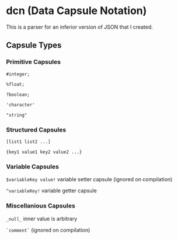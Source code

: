 # dcn (Data Capsule Notation)
This is a parser for an inferior version of JSON that I created.

## Capsule Types
### Primitive Capsules
`#integer;`  

`%float;`  

`?boolean;`  

`'character'`  

`"string"`
### Structured Capsules
`[list1 list2 ...]`  

`{key1 value1 key2 value2 ...}`
### Variable Capsules
`$variableKey value!` variable setter capsule  (ignored on compilation)  

`^variableKey!` variable getter capsule
### Miscellanious Capsules
`_null_` inner value is arbitrary  

`` `comment` `` (ignored on compilation)
